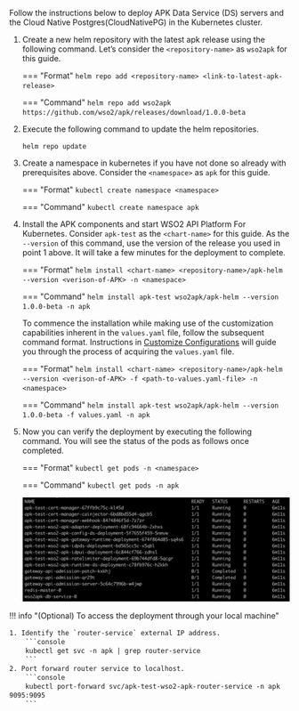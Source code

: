
Follow the instructions below to deploy APK Data Service (DS) servers and the Cloud Native Postgres(CloudNativePG) in the Kubernetes cluster.

1. Create a new helm repository with the latest apk release using the following command. Let’s consider the ```<repository-name>``` as ```wso2apk``` for this guide.

	=== "Format"
		```
		helm repo add <repository-name> <link-to-latest-apk-release>
		```
	
	=== "Command"
		```
		helm repo add wso2apk https://github.com/wso2/apk/releases/download/1.0.0-beta
		```

2. Execute the following command to update the helm repositories.

      ```console
      helm repo update
      ```

3.  Create a namespace in kubernetes if you have not done so already with prerequisites above. Consider the ```<namespace>``` as ```apk``` for this guide.

	=== "Format"
		```
		kubectl create namespace <namespace>
		```
	
	=== "Command"
		```
		kubectl create namespace apk
		```

4. Install the APK components and start WSO2 API Platform For Kubernetes. Consider ```apk-test``` as the ```<chart-name>``` for this guide. As the ```--version``` of this command, use the version of the release you used in point 1 above. It will take a few minutes for the deployment to complete.

	=== "Format"
		```
		helm install <chart-name> <repository-name>/apk-helm --version <verison-of-APK> -n <namespace>
		```
	
	=== "Command"
		```
		helm install apk-test wso2apk/apk-helm --version 1.0.0-beta -n apk
		```

	To commence the installation while making use of the customization capabilities inherent in the `values.yaml` file, follow the subsequent command format. Instructions in [Customize Configurations](../setup/Customize-Configurations.md) will guide you through the process of acquiring the `values.yaml` file.

	=== "Format"
		```
		helm install <chart-name> <repository-name>/apk-helm --version <verison-of-APK> -f <path-to-values.yaml-file> -n <namespace>
		```
	
	=== "Command"
		```
		helm install apk-test wso2apk/apk-helm --version 1.0.0-beta -f values.yaml -n apk
		```

5.  Now you can verify the deployment by executing the following command. You will see the status of the pods as follows once completed.

    === "Format"
        ```
        kubectl get pods -n <namespace>
        ```

    === "Command"
        ```
        kubectl get pods -n apk
        ```

    [![Pod Status](../assets/img/get-started/pod-status.png)](../assets/img/get-started/pod-status.png)


!!! info "(Optional) To access the deployment through your local machine"

    1. Identify the `router-service` external IP address.
        ```console
        kubectl get svc -n apk | grep router-service
        ```
    2. Port forward router service to localhost.
        ```console
        kubectl port-forward svc/apk-test-wso2-apk-router-service -n apk 9095:9095
        ```
